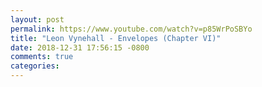 ```yaml
---
layout: post
permalink: https://www.youtube.com/watch?v=p85WrPoSBYo
title: "Leon Vynehall - Envelopes (Chapter VI)"
date: 2018-12-31 17:56:15 -0800
comments: true
categories: 
---
```

